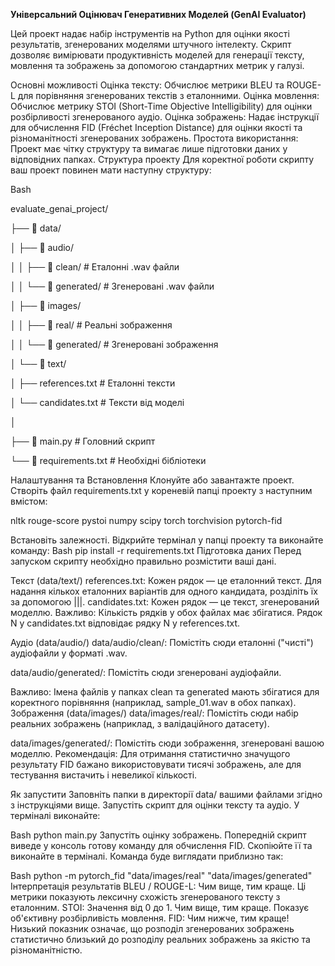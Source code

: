 **Універсальний Оцінювач Генеративних Моделей (GenAI Evaluator)**

Цей проект надає набір інструментів на Python для оцінки якості результатів, згенерованих моделями штучного інтелекту. Скрипт дозволяє вимірювати продуктивність моделей для генерації тексту, мовлення та зображень за допомогою стандартних метрик у галузі.

Основні можливості
Оцінка тексту: Обчислює метрики BLEU та ROUGE-L для порівняння згенерованих текстів з еталонними.
Оцінка мовлення: Обчислює метрику STOI (Short-Time Objective Intelligibility) для оцінки розбірливості згенерованого аудіо.
Оцінка зображень: Надає інструкції для обчислення FID (Fréchet Inception Distance) для оцінки якості та різноманітності згенерованих зображень.
Простота використання: Проект має чітку структуру та вимагає лише підготовки даних у відповідних папках.
Структура проекту
Для коректної роботи скрипту ваш проект повинен мати наступну структуру:

Bash

evaluate_genai_project/

├── 📂 data/

│   ├── 📂 audio/

│   │   ├── 📂 clean/         # Еталонні .wav файли

│   │   └── 📂 generated/     # Згенеровані .wav файли

│   ├── 📂 images/

│   │   ├── 📂 real/          # Реальні зображення

│   │   └── 📂 generated/     # Згенеровані зображення

│   └── 📂 text/

│       ├── references.txt    # Еталонні тексти

│       └── candidates.txt    # Тексти від моделі

│

├── 📜 main.py               # Головний скрипт

└── 📜 requirements.txt      # Необхідні бібліотеки


Налаштування та Встановлення
Клонуйте або завантажте проект.
Створіть файл requirements.txt у кореневій папці проекту з наступним вмістом:

nltk
rouge-score
pystoi
numpy
scipy
torch
torchvision
pytorch-fid

Встановіть залежності. Відкрийте термінал у папці проекту та виконайте команду:
Bash
pip install -r requirements.txt
Підготовка даних
Перед запуском скрипту необхідно правильно розмістити ваші дані.

Текст (data/text/)
references.txt: Кожен рядок — це еталонний текст. Для надання кількох еталонних варіантів для одного кандидата, розділіть їх за допомогою |||.
candidates.txt: Кожен рядок — це текст, згенерований моделлю.
Важливо: Кількість рядків у обох файлах має збігатися. Рядок N у candidates.txt відповідає рядку N у references.txt.

Аудіо (data/audio/)
data/audio/clean/: Помістіть сюди еталонні ("чисті") аудіофайли у форматі .wav.

data/audio/generated/: Помістіть сюди згенеровані аудіофайли.

Важливо: Імена файлів у папках clean та generated мають збігатися для коректного порівняння (наприклад, sample_01.wav в обох папках).
Зображення (data/images/)
data/images/real/: Помістіть сюди набір реальних зображень (наприклад, з валідаційного датасету).

data/images/generated/: Помістіть сюди зображення, згенеровані вашою моделлю.
Рекомендація: Для отримання статистично значущого результату FID бажано використовувати тисячі зображень, але для тестування вистачить і невеликої кількості.

Як запустити
Заповніть папки в директорії data/ вашими файлами згідно з інструкціями вище.
Запустіть скрипт для оцінки тексту та аудіо. У терміналі виконайте:

Bash
python main.py
Запустіть оцінку зображень. Попередній скрипт виведе у консоль готову команду для обчислення FID. Скопіюйте її та виконайте в терміналі. Команда буде виглядати приблизно так:

Bash
python -m pytorch_fid "data/images/real" "data/images/generated"
Інтерпретація результатів
BLEU / ROUGE-L: Чим вище, тим краще. Ці метрики показують лексичну схожість згенерованого тексту з еталонним.
STOI: Значення від 0 до 1. Чим вище, тим краще. Показує об'єктивну розбірливість мовлення.
FID: Чим нижче, тим краще! Низький показник означає, що розподіл згенерованих зображень статистично близький до розподілу реальних зображень за якістю та різноманітністю.
